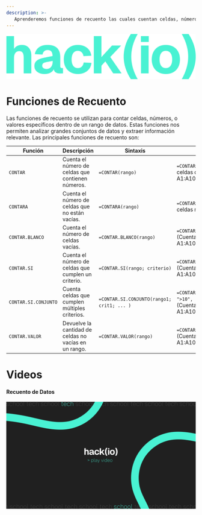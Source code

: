 ```yaml
---
description: >-
   Aprenderemos funciones de recuento las cuales cuentan celdas, números o valores específicos en rangos de datos, facilitando el análisis de grandes conjuntos de datos.
---
```


<div style="text-align: center;">
  <img src="https://github.com/Hack-io-Data/Imagenes/blob/main/01-LogosHackio/logo_celeste@4x.png?raw=true" alt="esquema" />
</div>


# Funciones de Recuento 

Las funciones de recuento se utilizan para contar celdas, números, o valores específicos dentro de un rango de datos. Estas funciones nos permiten analizar grandes conjuntos de datos y extraer información relevante. Las principales funciones de recuento son: 


| Función               | Descripción                                              | Sintaxis                                   | Ejemplo                                            |
|-----------------------|----------------------------------------------------------|--------------------------------------------|----------------------------------------------------|
| `CONTAR`              | Cuenta el número de celdas que contienen números.        | `=CONTAR(rango)`                           | `=CONTAR(A1:A10)` (Cuenta celdas con números en A1:A10)    |
| `CONTARA`             | Cuenta el número de celdas que no están vacías.          | `=CONTARA(rango)`                          | `=CONTARA(A1:A10)` (Cuenta celdas no vacías en A1:A10)     |
| `CONTAR.BLANCO`       | Cuenta el número de celdas vacías.                       | `=CONTAR.BLANCO(rango)`                    | `=CONTAR.BLANCO(A1:A10)` (Cuenta celdas vacías en A1:A10)  |
| `CONTAR.SI`           | Cuenta el número de celdas que cumplen un criterio.      | `=CONTAR.SI(rango; criterio)`              | `=CONTAR.SI(A1:A10; ">10")` (Cuenta celdas > 10 en A1:A10) |
| `CONTAR.SI.CONJUNTO`  | Cuenta celdas que cumplen múltiples criterios.           | `=CONTAR.SI.CONJUNTO(rango1; crit1; ... )` | `=CONTAR.SI.CONJUNTO(A1:A10; ">10", B1:B10; "<5")` (Cuenta celdas > 10 en A1:A10 y < 5 en B1:B10) |
| `CONTAR.VALOR`        | Devuelve la cantidad de celdas no vacías en un rango.    | `=CONTAR.VALOR(rango)`                     | `=CONTAR.VALOR(A1:A10)` (Cuenta celdas no vacías en A1:A10)|



# Videos

#### Recuento de Datos
<div align="center">
  <a href="https://vimeo.com/969875224/176b2f511f?share=copy">
    <img src="https://github.com/Hack-io-Data/Imagenes/blob/main/01-LogosHackio/Cabecera%20video%20Gitbook%20Hackio.png?raw=true" alt="Métodos listas" />
  </a>
</div>